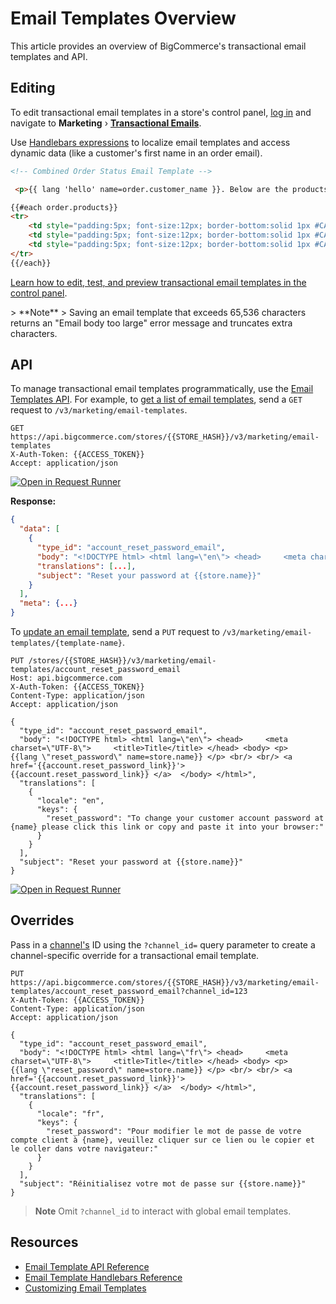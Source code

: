 # Email Templates Overview



This article provides an overview of BigCommerce's transactional email templates and API.


## Editing

To edit transactional email templates in a store's control panel, [log in](https://support.bigcommerce.com/s/article/Logging-Into-Your-Store) and navigate to **Marketing** › [**Transactional Emails**](http://login.bigcommerce.com/deep-links/manage/transactional-emails).

Use [Handlebars expressions](https://developer.bigcommerce.com/api-docs/store-management/email-templates/handlebars) to localize email templates and access dynamic data (like a customer's first name in an order email).


```html
<!-- Combined Order Status Email Template -->

 <p>{{ lang 'hello' name=order.customer_name }}. Below are the products you ordered.</p>

{{#each order.products}}
<tr>
    <td style="padding:5px; font-size:12px; border-bottom:solid 1px #CACACA"><strong>{{ name }}</strong></td>
    <td style="padding:5px; font-size:12px; border-bottom:solid 1px #CACACA" width="100" align="center">{{#if sku }}{{ sku }}{{else}}&nbsp;{{/if}}</td>
    <td style="padding:5px; font-size:12px; border-bottom:solid 1px #CACACA" width="100" align="center">{{ quantity }}</td>
</tr>
{{/each}}
```

[Learn how to edit, test, and preview transactional email templates in the control panel](https://support.bigcommerce.com/s/article/Customizing-Emails).

<div class="HubBlock--callout">
<div class="CalloutBlock--info">
<div class="HubBlock-content">
> **Note**
> Saving an email template that exceeds 65,536 characters returns an "Email body too large" error message and truncates extra characters.
</div>
</div>
</div>

## API

To manage transactional email templates programmatically, use the [Email Templates API](https://developer.bigcommerce.com/api-reference/store-management/email-templates). For example, to [get a list of email templates](https://developer.bigcommerce.com/api-reference/store-management/email-templates/email-templates/getemailtemplates), send a `GET` request to `/v3/marketing/email-templates`.

```http
GET https://api.bigcommerce.com/stores/{{STORE_HASH}}/v3/marketing/email-templates
X-Auth-Token: {{ACCESS_TOKEN}}
Accept: application/json
```

[![Open in Request Runner](https://storage.googleapis.com/bigcommerce-production-dev-center/images/Open-Request-Runner.svg)](https://developer.bigcommerce.com/api-reference/store-management/email-templates/email-templates/getemailtemplates#requestrunner)


**Response:**

```json
{
  "data": [
    {
      "type_id": "account_reset_password_email",
      "body": "<!DOCTYPE html> <html lang=\"en\"> <head>     <meta charset=\"UTF-8\">     <title>Title</title> </head> <body> <p>     {{lang \"reset_password\" name=store.name}} </p> <br/> <br/> <a href='{{account.reset_password_link}}'>     {{account.reset_password_link}} </a>  </body> </html>",
      "translations": [...],
      "subject": "Reset your password at {{store.name}}"
    }
  ],
  "meta": {...}
}
```

To [update an email template](https://developer.bigcommerce.com/api-reference/store-management/email-templates/email-templates/updateemailtemplate), send a `PUT` request to `/v3/marketing/email-templates/{template-name}`.

```http
PUT /stores/{{STORE_HASH}}/v3/marketing/email-templates/account_reset_password_email
Host: api.bigcommerce.com
X-Auth-Token: {{ACCESS_TOKEN}}
Content-Type: application/json
Accept: application/json

{
  "type_id": "account_reset_password_email",
  "body": "<!DOCTYPE html> <html lang=\"en\"> <head>     <meta charset=\"UTF-8\">     <title>Title</title> </head> <body> <p>     {{lang \"reset_password\" name=store.name}} </p> <br/> <br/> <a href='{{account.reset_password_link}}'>     {{account.reset_password_link}} </a>  </body> </html>",
  "translations": [
    {
      "locale": "en",
      "keys": {
        "reset_password": "To change your customer account password at {name} please click this link or copy and paste it into your browser:"
      }
    }
  ],
  "subject": "Reset your password at {{store.name}}"
}
```

[![Open in Request Runner](https://storage.googleapis.com/bigcommerce-production-dev-center/images/Open-Request-Runner.svg)](https://developer.bigcommerce.com/api-reference/store-management/email-templates/email-templates/updateemailtemplate#requestrunner)

## Overrides

Pass in a [channel's](https://developer.bigcommerce.com/api-reference/store-management/channels) ID using the `?channel_id=` query parameter to create a channel-specific override for a transactional email template.

```http
PUT https://api.bigcommerce.com/stores/{{STORE_HASH}}/v3/marketing/email-templates/account_reset_password_email?channel_id=123
X-Auth-Token: {{ACCESS_TOKEN}}
Content-Type: application/json
Accept: application/json

{
  "type_id": "account_reset_password_email",
  "body": "<!DOCTYPE html> <html lang=\"fr\"> <head>     <meta charset=\"UTF-8\">     <title>Title</title> </head> <body> <p>     {{lang \"reset_password\" name=store.name}} </p> <br/> <br/> <a href='{{account.reset_password_link}}'>     {{account.reset_password_link}} </a>  </body> </html>",
  "translations": [
    {
      "locale": "fr",
      "keys": {
        "reset_password": "Pour modifier le mot de passe de votre compte client à {name}, veuillez cliquer sur ce lien ou le copier et le coller dans votre navigateur:"
      }
    }
  ],
  "subject": "Réinitialisez votre mot de passe sur {{store.name}}"
}
```

<div class="HubBlock--callout">
<div class="CalloutBlock--info">
<div class="HubBlock-content">

> **Note**
> Omit `?channel_id` to interact with global email templates.

</div>
</div>
</div>

## Resources

* [Email Template API Reference](https://developer.bigcommerce.com/api-reference/store-management/email-templates)
* [Email Template Handlebars Reference](https://developer.bigcommerce.com/api-docs/store-management/email-templates/handlebars)
* [Customizing Email Templates](https://support.bigcommerce.com/s/article/Customizing-Emails)
